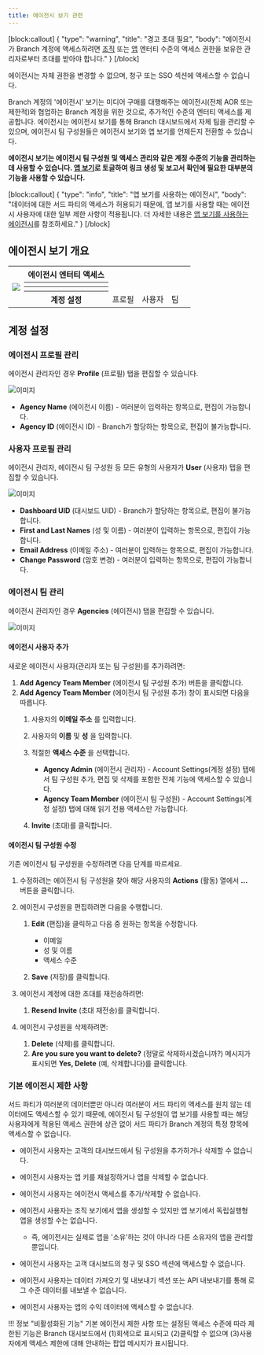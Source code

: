```yaml
---
title: 에이전시 보기 관련
---
```

[block:callout]
{
  "type": "warning",
  "title": "경고 초대 필요",
  "body": "에이전시가 Branch 계정에 액세스하려면 [조직](/dashboard/organization-view/#adding-an-agency) 또는 [앱](/dashboard/app-view/#adding-an-agency) 엔터티 수준의 액세스 권한을 보유한 관리자로부터 초대를 받아야 합니다."
}
[/block]

  에이전시는 자체 권한을 변경할 수 없으며, 청구 또는 SSO 섹션에 액세스할 수 없습니다.

Branch 계정의 '에이전시' 보기는 미디어 구매를 대행해주는 에이전시(전체 AOR 또는 제한적)와 협업하는 Branch 계정을 위한 것으로, 추가적인 수준의 엔터티 액세스를 제공합니다. 에이전시는 에이전시 보기를 통해 Branch 대시보드에서 자체 팀을 관리할 수 있으며, 에이전시 팀 구성원들은 에이전시 보기와 앱 보기를 언제든지 전환할 수 있습니다.

**에이전시 보기는 에이전시 팀 구성원 및 액세스 관리와 같은 계정 수준의 기능을 관리하는 데 사용할 수 있습니다.  [앱 보기](/dashobard/app-view.md)로 토글하여 링크 생성 및 보고서 확인에 필요한 대부분의 기능을 사용할 수 있습니다.**

[block:callout]
{
  "type": "info",
  "title": "앱 보기를 사용하는 에이전시",
  "body": "데이터에 대한 서드 파티의 액세스가 허용되기 때문에, 앱 보기를 사용할 때는 에이전시 사용자에 대한 일부 제한 사항이 적용됩니다.  더 자세한 내용은 [앱 보기를 사용하는 에이전시](/dashboard/app-view/#agencies-in-app-view)를 참조하세요."
}
[/block]

에이전시 보기 개요
----------

<table>
  <tr>
    <th rowspan="5"><img src="/images/pages/dashboard/access-levels/agency-nav.png"></th>
  </tr>
	<tr>
		<th><b>에이전시 엔터티 액세스</b></th>
		<th></th>
		<th></th>
		<th></th>
		<th></th>
	</tr>
  <tr>
		<th></th>
		<td></td>
		<td></td>
		<td></td>
		<td></td>
	</tr>
	<tr>
		<th></th>
		<td></td>
    <td></td>
		<td></td>
		<td></td>
  </tr>
	<tr>
		<th><b>계정 설정</b></th>
		<td>프로필</td>
		<td>사용자</td>
    <td>팀</td>
		<td></td>
  </tr>
</table>

계정 설정
-----

### 에이전시 프로필 관리

에이전시 관리자인 경우 **Profile** (프로필) 탭을 편집할 수 있습니다.

![이미지](/images/pages/dashboard/access-levels/agency-profile.png)

* **Agency Name** (에이전시 이름) - 여러분이 입력하는 항목으로, 편집이 가능합니다.
* **Agency ID** (에이전시 ID) - Branch가 할당하는 항목으로, 편집이 불가능합니다.

### 사용자 프로필 관리

에이전시 관리자, 에이전시 팀 구성원 등 모든 유형의 사용자가 **User** (사용자) 탭을 편집할 수 있습니다.

![이미지](/images/pages/dashboard/access-levels/agency-user.png)

* **Dashboard UID** (대시보드 UID) - Branch가 할당하는 항목으로, 편집이 불가능합니다.
* **First and Last Names** (성 및 이름) - 여러분이 입력하는 항목으로, 편집이 가능합니다.
* **Email Address** (이메일 주소) - 여러분이 입력하는 항목으로, 편집이 가능합니다.
* **Change Password** (암호 변경) - 여러분이 입력하는 항목으로, 편집이 가능합니다.

### 에이전시 팀 관리

에이전시 관리자인 경우 **Agencies** (에이전시) 탭을 편집할 수 있습니다.

![이미지](/images/pages/dashboard/access-levels/agency-team-add.gif)

#### 에이전시 사용자 추가

새로운 에이전시 사용자(관리자 또는 팀 구성원)를 추가하려면:

1. **Add Agency Team Member** (에이전시 팀 구성원 추가) 버튼을 클릭합니다.
2. **Add Agency Team Member** (에이전시 팀 구성원 추가) 창이 표시되면 다음을 따릅니다.
   1. 사용자의 **이메일 주소** 를 입력합니다.
   2. 사용자의 **이름** 및 **성** 을 입력합니다.
   3. 적절한 **액세스 수준** 을 선택합니다.
      * **Agency Admin** (에이전시 관리자) - Account Settings(계정 설정) 탭에서 팀 구성원 추가, 편집 및 삭제를 포함한 전체 기능에 액세스할 수 있습니다.
      * **Agency Team Member** (에이전시 팀 구성원) - Account Settings(계정 설정) 탭에 대해 읽기 전용 액세스만 가능합니다.

   4. **Invite** (초대)를 클릭합니다.

#### 에이전시 팀 구성원 수정

기존 에이전시 팀 구성원을 수정하려면 다음 단계를 따르세요.

1. 수정하려는 에이전시 팀 구성원을 찾아 해당 사용자의 **Actions** (활동) 열에서 **...** 버튼을 클릭합니다.
2. 에이전시 구성원을 편집하려면 다음을 수행합니다.
   1. **Edit** (편집)을 클릭하고 다음 중 원하는 항목을 수정합니다.
      * 이메일
      * 성 및 이름
      * 액세스 수준

   2. **Save** (저장)를 클릭합니다.

3. 에이전시 계정에 대한 초대를 재전송하려면:
   1. **Resend Invite** (초대 재전송)를 클릭합니다.

4. 에이전시 구성원을 삭제하려면:
   1. **Delete** (삭제)를 클릭합니다.
   2. **Are you sure you want to delete?** (정말로 삭제하시겠습니까?) 메시지가 표시되면 **Yes, Delete** (예, 삭제합니다)를 클릭합니다.

### 기본 에이전시 제한 사항

서드 파티가 여러분의 데이터뿐만 아니라 여러분이 서드 파티의 액세스를 원치 않는 데이터에도 액세스할 수 있기 때문에, 에이전시 팀 구성원이 앱 보기를 사용할 때는 해당 사용자에게 적용된 액세스 권한에 상관 없이 서드 파티가 Branch 계정의 특정 항목에 액세스할 수 없습니다.

* 에이전시 사용자는 고객의 대시보드에서 팀 구성원을 추가하거나 삭제할 수 없습니다.
* 에이전시 사용자는 앱 키를 재설정하거나 앱을 삭제할 수 없습니다.
* 에이전시 사용자는 에이전시 액세스를 추가/삭제할 수 없습니다.
* 에이전시 사용자는 조직 보기에서 앱을 생성할 수 있지만 앱 보기에서 독립실행형 앱을 생성할 수는 없습니다.
  * 즉, 에이전시는 실제로 앱을 '소유'하는 것이 아니라 다른 소유자의 앱을 관리할 뿐입니다.

* 에이전시 사용자는 고객 대시보드의 청구 및 SSO 섹션에 액세스할 수 없습니다.
* 에이전시 사용자는 데이터 가져오기 및 내보내기 섹션 또는 API 내보내기를 통해 로그 수준 데이터를 내보낼 수 없습니다.
* 에이전시 사용자는 앱의 수익 데이터에 액세스할 수 없습니다.

!!! 정보 "비활성화된 기능"
기본 에이전시 제한 사항 또는 설정된 액세스 수준에 따라 제한된 기능은 Branch 대시보드에서 (1)회색으로 표시되고 (2)클릭할 수 없으며 (3)사용자에게 액세스 제한에 대해 안내하는 팝업 메시지가 표시됩니다.
